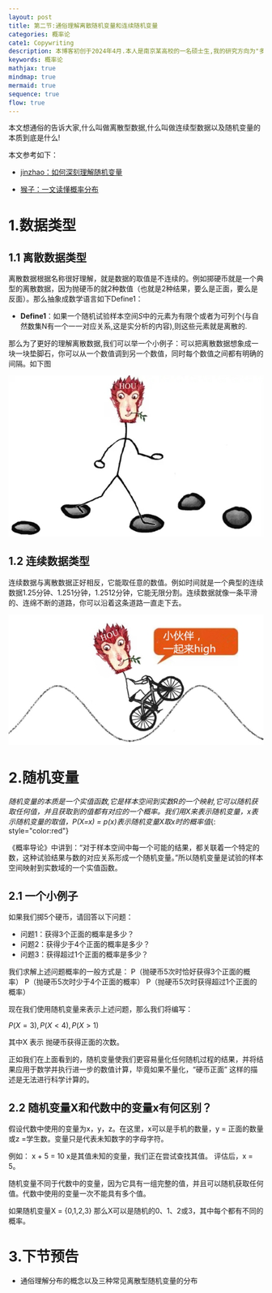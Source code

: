 ```yaml
---
layout: post
title: 第二节:通俗理解离散随机变量和连续随机变量
categories: 概率论
cate1: Copywriting
description: 本博客初创于2024年4月.本人是南京某高校的一名硕士生,我的研究方向为"多模态学习"(数学专业).
keywords: 概率论
mathjax: true
mindmap: true
mermaid: true
sequence: true
flow: true
---
```


本文想通俗的告诉大家,什么叫做离散型数据,什么叫做连续型数据以及随机变量的本质到底是什么!

本文参考如下：
* [jinzhao：如何深刻理解随机变量](https://zhuanlan.zhihu.com/p/150295256)

* [猴子：一文读懂概率分布](https://www.zhihu.com/tardis/zm/art/28309212?source_id=1003)

# 1.数据类型

## 1.1 离散数据类型

离散数据根据名称很好理解，就是数据的取值是不连续的。例如掷硬币就是一个典型的离散数据，因为抛硬币的就2种数值（也就是2种结果，要么是正面，要么是反面）。那么抽象成数学语言如下Define1：

* **Define1**：如果一个随机试验样本空间$S$中的元素为有限个或者为可列个(与自然数集N有一个一一对应关系,这是实分析的内容),则这些元素就是离散的.

那么为了更好的理解离散数据,我们可以举一个小例子：可以把离散数据想象成一块一块垫脚石，你可以从一个数值调到另一个数值，同时每个数值之间都有明确的间隔。如下图

![离散数据](/images/posts/概率论/lisan.png)

## 1.2 连续数据类型

连续数据与离散数据正好相反，它能取任意的数值。例如时间就是一个典型的连续数据1.25分钟、1.251分钟，1.2512分钟，它能无限分割。连续数据就像一条平滑的、连绵不断的道路，你可以沿着这条道路一直走下去。

![连续数据](/images/posts/概率论/lianxu.png)

# 2.随机变量

*随机变量的本质是一个实值函数,它是样本空间到实数R的一个映射,它可以随机获取任何值，并且获取到的值都有对应的一个概率。我们用X来表示随机变量，x表示随机变量的取值，P(X=x) = p(x)表示随机变量X取x时的概率值*{: style="color:red"}

《概率导论》中讲到：“对于样本空间中每一个可能的结果，都关联着一个特定的数，这种试验结果与数的对应关系形成一个随机变量。”所以随机变量是试验的样本空间映射到实数域的一个实值函数。

## 2.1 一个小例子
如果我们掷5个硬币，请回答以下问题：

* 问题1：获得3个正面的概率是多少？
* 问题2：获得少于4个正面的概率是多少？
* 问题3：获得超过1个正面的概率是多少？

我们求解上述问题概率的一般方式是： P（抛硬币5次时恰好获得3个正面的概率） P（抛硬币5次时少于4个正面的概率） P（抛硬币5次时获得超过1个正面的概率）

现在我们使用随机变量来表示上述问题，那么我们将编写：

$P(X=3) , P(X<4) , P(X>1)$

其中X 表示 抛硬币获得正面的次数。

正如我们在上面看到的，随机变量使我们更容易量化任何随机过程的结果，并将结果应用于数学并执行进一步的数值计算，毕竟如果不量化，“硬币正面” 这样的描述是无法进行科学计算的。

## 2.2 随机变量X和代数中的变量x有何区别？

假设代数中使用的变量为x，y，z。在这里，x可以是手机的数量，y = 正面的数量 或z =学生数。变量只是代表未知数字的字母字符。

例如： x + 5 = 10 x是其值未知的变量，我们正在尝试查找其值。 评估后，x = 5。

随机变量不同于代数中的变量，因为它具有一组完整的值，并且可以随机获取任何值。代数中使用的变量一次不能具有多个值。

如果随机变量X = {0,1,2,3} 那么X可以是随机的0、1、2或3，其中每个都有不同的概率。

# 3.下节预告

* 通俗理解分布的概念以及三种常见离散型随机变量的分布
